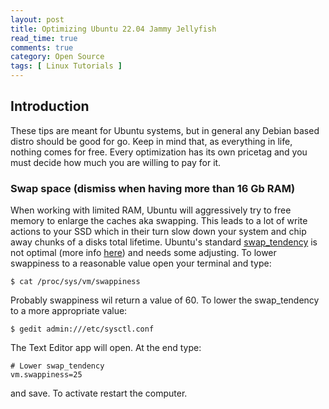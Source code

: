```yaml
---
layout: post
title: Optimizing Ubuntu 22.04 Jammy Jellyfish
read_time: true
comments: true
category: Open Source 
tags: [ Linux Tutorials ]
---
```


## Introduction
These tips are meant for Ubuntu systems, but in general any Debian based distro should be good for go.
Keep in mind that, as everything in life, nothing comes for free. Every optimization has its own pricetag and you must decide how much you are willing to pay for it.

### Swap space (dismiss when having more than 16 Gb RAM)
When working with limited RAM, Ubuntu will aggressively try to free memory to enlarge the caches aka swapping. This leads to a lot of write actions to your SSD which in their turn slow down your system and chip away chunks of a disks total lifetime.
Ubuntu's standard [swap_tendency](https://unix.stackexchange.com/questions/134202/when-is-swap-triggered-or-how-to-calculate-swap-tendency#134206) is not optimal (more info [here](https://rudd-o.com/linux-and-free-software/tales-from-responsivenessland-why-linux-feels-slow-and-how-to-fix-that)) and needs some adjusting.
To lower swappiness to a reasonable value open your terminal and type:
```
$ cat /proc/sys/vm/swappiness
```
Probably swappiness wil return a value of 60. To lower the swap_tendency to a more appropriate value:
```
$ gedit admin:///etc/sysctl.conf
```
The Text Editor app will open. At the end type:
```
# Lower swap_tendency
vm.swappiness=25
```
and save. To activate restart the computer.



